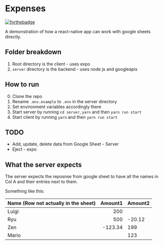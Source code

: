 # Expenses

[![forthebadge](https://forthebadge.com/images/badges/powered-by-electricity.svg)]()

A demonstration of how a react-native app can work with google sheets directly.

## Folder breakdown
1. Root directory is the client - uses expo
2. `server` directory is the backend - uses node js and googleapis

## How to run
0. Clone the repo
1. Rename `.env.example` to `.env` in the server directory
2. Set environment variables accordingly there
3. Start server by running `cd server`, `yarn` and then `yarn run start`
4. Start client by running `yarn` and then `yarn run start`

## TODO
* Add, update, delete data from Google Sheet - Server
* Eject - expo

## What the server expects
The server expects the reposnse from google sheet to have all the names in Col A and their entries next to them. 

Something like this:

| Name (Row not actually in the sheet) 	| Amount1 	| Amount2 	|
|--------------------------------------	|--------:	|---------	|
| Luigi                                	|     200 	|         	|
| Ryu                                  	|     500 	| -20.12  	|
| Zen                                  	| -123.34 	| 199     	|
| Mario                                	|         	| 123     	|